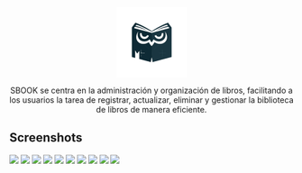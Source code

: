<p align="center">
  <img src="./sbook.png" align="center" width="125">
</p>

<div align="center">
  <p>SBOOK se centra en la administración y organización de libros, facilitando a los usuarios la tarea de registrar, actualizar, eliminar y gestionar la biblioteca de libros de manera eficiente.</p>
</div>

## Screenshots

<img src="https://github.com/NeiDenn/app-mobile-sbook/assets/85379478/9a13110d-9c5e-4e0f-b810-245ff910f6b0" width="200">
<img src="https://github.com/NeiDenn/app-mobile-sbook/assets/85379478/b7df1062-35be-41e5-a117-6ec6a003cad0" width="200">
<img src="https://github.com/NeiDenn/app-mobile-sbook/assets/85379478/dd538be4-d7a1-42e5-b571-08cb1c6ee39b" width="200">
<img src="https://github.com/NeiDenn/app-mobile-sbook/assets/85379478/7a9b4f75-bc2a-4f9d-a2b4-8220f6765efc" width="200">
<img src="https://github.com/NeiDenn/app-mobile-sbook/assets/85379478/948d596c-ad97-4160-9b00-59707e16335a" width="200">
<img src="https://github.com/NeiDenn/app-mobile-sbook/assets/85379478/9b3531f8-ee12-4bb0-b28d-282de54c0040" width="200">
<img src="https://github.com/NeiDenn/app-mobile-sbook/assets/85379478/68550e5c-c713-424f-9882-285335c6e391" width="200">
<img src="https://github.com/NeiDenn/app-mobile-sbook/assets/85379478/1b39bdc7-0351-4190-865f-93123ec70b59" width="200">
<img src="https://github.com/NeiDenn/app-mobile-sbook/assets/85379478/b87811ab-0ca0-4422-a3ef-8be3e72e74ca" width="200">
<img src="https://github.com/NeiDenn/app-mobile-sbook/assets/85379478/72ac028d-7467-409c-8332-109e93a7d402" width="200">


